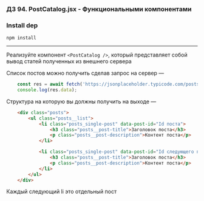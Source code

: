 ### ДЗ 94. PostCatalog.jsx - Функциональными компонентами 

### Install dep

`npm install`

<hr>

Реализуйте компонент `<PostCatalog />`, который представляет собой вывод статей полученных из внешнего сервера

Список постов можно получить сделав запрос на сервер — 
```javascript
    const res = await fetch('https://jsonplaceholder.typicode.com/posts')
    console.log(res.data);
```

Структура на которую вы должны получить на выходе — 
```html
    <div class="posts">
        <ul class="posts__list">
            <li class="posts_single-post" data-post-id="Id поста">
                <h3 class="posts__post-title">Заголовок поста</h3>
                <p class="posts__post-description">Контент поста</p>
            </li>

            <li class="posts_single-post" data-post-id="Id следующего поста">
                <h3 class="posts__post-title">Заголовок поста</h3>
                <p class="posts__post-description">Контент поста</p>
            </li>
        </ul>
    </div>
```

Каждый следующий li это отдельный пост

